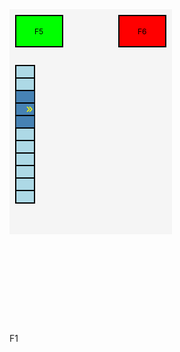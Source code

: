 <svg width="1000" height="1000" xmlns="http://www.w3.org/2000/svg">
   
<symbol id="arrow" viewBox="0 0 100 100" width="40" height="40" xmlns="http://www.w3.org/2000/svg">
  <line x1="10" y1="15" x2="20" y2="25" stroke="yellow" stroke-width="4" />
  <line x1="20" y1="25" x2="10" y2="35" stroke="yellow" stroke-width="4" />
</symbol>


<rect id="background" x="0" y="0" width="260" height="360" fill="#f5f5f5"/>

<rect id="light1" x="10" y="10" width="75" height="50" fill="#00ff00" stroke-width="2" stroke="#000000" />
<text x="40" y="40" fill="black" font-size="12px">F5</text>

<rect id="light2" x="175" y="10" width="75" height="50" fill="#ff0000" stroke-width="2" stroke="#000000"/>
<text x="205" y="40" fill="black" font-size="12px">F6</text>



<rect id="slider-1-background" x="10" y="90" width="30" height="220" fill="#add9e6" stroke-width="2" stroke="#000000"/>

<rect id="slider-1" x="10" y="130" width="30" height="60" fill="#4682b4"/>
<use href="#arrow" x="28" y="150"/>
<use href="#arrow" x="24" y="150"/>



<rect id="slider-1-border" x="10" y="90" width="30" height="220" fill="transparent" stroke-width="1" stroke="#000000"/>

<line x1="10" y1="110" x2="40" y2="110" stroke-width="2" stroke="#000000" />
<line x1="10" y1="130" x2="40" y2="130" stroke-width="2" stroke="#000000" />
<line x1="10" y1="150" x2="40" y2="150" stroke-width="2" stroke="#000000" />
<line x1="10" y1="170" x2="40" y2="170" stroke-width="2" stroke="#000000" />
<line x1="10" y1="190" x2="40" y2="190" stroke-width="2" stroke="#000000" />
<line x1="10" y1="210" x2="40" y2="210" stroke-width="2" stroke="#000000" />
<line x1="10" y1="230" x2="40" y2="230" stroke-width="2" stroke="#000000" />
<line x1="10" y1="250" x2="40" y2="250" stroke-width="2" stroke="#000000" />
<line x1="10" y1="270" x2="40" y2="270" stroke-width="2" stroke="#000000" />
<line x1="10" y1="290" x2="40" y2="290" stroke-width="2" stroke="#000000" />




<text x="18" y="330" fill="black" font-size="12px">F1</text>




<rect id="slider" x="80" y="90" width="30" height="231" fill="#add9e6" stroke-width="1" stroke="#000000"/>

<rect id="slider" x="150" y="90" width="30" height="231" fill="#add9e6" stroke-width="1" stroke="#000000"/>

<rect id="slider" x="220" y="90" width="30" height="231" fill="#add9e6" stroke-width="1" stroke="#000000"/>


    
    
    
</svg>
